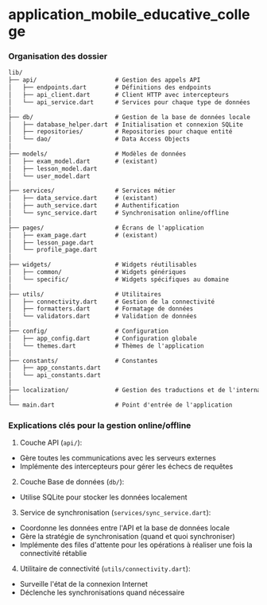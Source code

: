 # application_mobile_educative_college

### Organisation des dossier
```markdown
lib/
├── api/                      # Gestion des appels API
│   ├── endpoints.dart        # Définitions des endpoints
│   ├── api_client.dart       # Client HTTP avec intercepteurs
│   └── api_service.dart      # Services pour chaque type de données
│
├── db/                       # Gestion de la base de données locale
│   ├── database_helper.dart  # Initialisation et connexion SQLite
│   ├── repositories/         # Repositories pour chaque entité
│   └── dao/                  # Data Access Objects
│
├── models/                   # Modèles de données
│   ├── exam_model.dart       # (existant)
│   ├── lesson_model.dart
│   └── user_model.dart
│
├── services/                 # Services métier
│   ├── data_service.dart     # (existant)
│   ├── auth_service.dart     # Authentification
│   └── sync_service.dart     # Synchronisation online/offline
│
├── pages/                    # Écrans de l'application
│   ├── exam_page.dart        # (existant)
│   ├── lesson_page.dart
│   └── profile_page.dart
│
├── widgets/                  # Widgets réutilisables
│   ├── common/               # Widgets génériques
│   └── specific/             # Widgets spécifiques au domaine
│
├── utils/                    # Utilitaires
│   ├── connectivity.dart     # Gestion de la connectivité
│   ├── formatters.dart       # Formatage de données
│   └── validators.dart       # Validation de données
│
├── config/                   # Configuration
│   ├── app_config.dart       # Configuration globale
│   └── themes.dart           # Thèmes de l'application
│
├── constants/                # Constantes
│   ├── app_constants.dart
│   └── api_constants.dart
│
├── localization/             # Gestion des traductions et de l'internationalisation
│
└── main.dart                 # Point d'entrée de l'application
```


### Explications clés pour la gestion online/offline

1. Couche API (`api/`):

- Gère toutes les communications avec les serveurs externes
- Implémente des intercepteurs pour gérer les échecs de requêtes

2. Couche Base de données (`db/`):

- Utilise SQLite pour stocker les données localement

3. Service de synchronisation (`services/sync_service.dart`):

- Coordonne les données entre l'API et la base de données locale
- Gère la stratégie de synchronisation (quand et quoi synchroniser)
- Implémente des files d'attente pour les opérations à réaliser une fois la connectivité rétablie

4. Utilitaire de connectivité (`utils/connectivity.dart`):

- Surveille l'état de la connexion Internet
- Déclenche les synchronisations quand nécessaire

